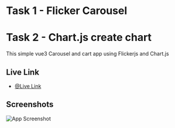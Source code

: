 
# Task 1 - Flicker Carousel
# Task 2 - Chart.js create chart

This simple vue3 Carousel and cart app using Flickerjs and Chart.js


## Live Link

- [@Live Link](https://assigment7.vercel.app/)


## Screenshots

![App Screenshot](https://i.ibb.co/pQpftJh/image.png)

